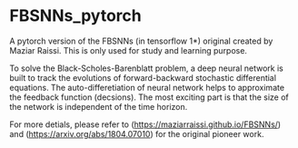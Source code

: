 # FBSNNs_pytorch
A pytorch version of the FBSNNs (in tensorflow 1*) original created by Maziar Raissi. This is only used for study and learning purpose. 

To solve the Black-Scholes-Barenblatt problem, a deep neural network is built to track the evolutions of forward-backward stochastic differential equations. The auto-differetiation of neural network helps to approximate the feedback function (decsions). The most exciting part is that the size of the network is independent of the time horizon. 

For more detials, please refer to (https://maziarraissi.github.io/FBSNNs/) and (https://arxiv.org/abs/1804.07010) for the original pioneer work. 
